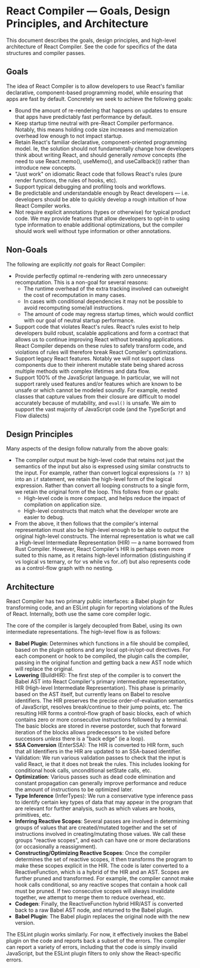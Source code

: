 # React Compiler — Goals, Design Principles, and Architecture

This document describes the goals, design principles, and high-level architecture of React Compiler. See the code for specifics of the data structures and compiler passes.

## Goals

The idea of React Compiler is to allow developers to use React's familiar declarative, component-based programming model, while ensuring that apps are fast by default. Concretely we seek to achieve the following goals:

* Bound the amount of re-rendering that happens on updates to ensure that apps have predictably fast performance by default.
* Keep startup time neutral with pre-React Compiler performance. Notably, this means holding code size increases and memoization overhead low enough to not impact startup.
* Retain React's familiar declarative, component-oriented programming model. Ie, the solution should not fundamentally change how developers think about writing React, and should generally _remove_ concepts (the need to use React.memo(), useMemo(), and useCallback()) rather than introduce new concepts.
* "Just work" on idiomatic React code that follows React's rules (pure render functions, the rules of hooks, etc).
* Support typical debugging and profiling tools and workflows.
* Be predictable and understandable enough by React developers — i.e. developers should be able to quickly develop a rough intuition of how React Compiler works.
* Not require explicit annotations (types or otherwise) for typical product code. We may provide features that allow developers to opt-in to using type information to enable additional optimizations, but the compiler should work well without type information or other annotations.

## Non-Goals

The following are explicitly *not* goals for React Compiler:

* Provide perfectly optimal re-rendering with zero unnecessary recomputation. This is a non-goal for several reasons:
  * The runtime overhead of the extra tracking involved can outweight the cost of recomputation in many cases.
  * In cases with conditional dependencies it may not be possible to avoid recomputing some/all instructions.
  * The amount of code may regress startup times, which would conflict with our goal of neutral startup performance.
* Support code that violates React's rules. React's rules exist to help developers build robust, scalable applications and form a contract that allows us to continue improving React without breaking applications. React Compiler depends on these rules to safely transform code, and violations of rules will therefore break React Compiler's optimizations.
* Support legacy React features. Notably we will not support class components due to their inherent mutable state being shared across multiple methods with complex lifetimes and data flow.
* Support 100% of the JavaScript language. In particular, we will not support rarely used features and/or features which are known to be unsafe or which cannot be modeled soundly. For example, nested classes that capture values from their closure are difficult to model accurately because of mutability, and `eval()` is unsafe. We aim to support the vast majority of JavaScript code (and the TypeScript and Flow dialects)

## Design Principles

Many aspects of the design follow naturally from the above goals:

* The compiler output must be high-level code that retains not just the semantics of the input but also is expressed using similar constructs to the input. For example, rather than convert logical expressions (`a ?? b`) into an `if` statement, we retain the high-level form of the logical expression. Rather than convert all looping constructs to a single form, we retain the original form of the loop. This follows from our goals:
  * High-level code is more compact, and helps reduce the impact of compilation on application size.
  * High-level constructs that match what the developer wrote are easier to debug.
* From the above, it then follows that the compiler's internal representation must also be high-level enough to be able to output the original high-level constructs. The internal representation is what we call a High-level Intermediate Representation (HIR) — a name borrowed from Rust Compiler. However, React Compiler's HIR is perhaps even more suited to this name, as it retains high-level information (distinguishing if vs logical vs ternary, or for vs while vs for..of) but also represents code as a control-flow graph with no nesting.

## Architecture

React Compiler has two primary public interfaces: a Babel plugin for transforming code, and an ESLint plugin for reporting violations of the Rules of React. Internally, both use the same core compiler logic.

The core of the compiler is largely decoupled from Babel, using its own intermediate representations. The high-level flow is as follows:

- **Babel Plugin**: Determines which functions in a file should be compiled, based on the plugin options and any local opt-in/opt-out directives. For each component or hook to be compiled, the plugin calls the compiler, passing in the original function and getting back a new AST node which will replace the original.
- **Lowering** (BuildHIR): The first step of the compiler is to convert the Babel AST into React Compiler's primary intermediate representation, HIR (High-level Intermediate Representation). This phase is primarily based on the AST itself, but currently leans on Babel to resolve identifiers. The HIR preserves the precise order-of-evaluation semantics of JavaScript, resolves break/continue to their jump points, etc. The resulting HIR forms a control-flow graph of basic blocks, each of which contains zero or more consecutive instructions followed by a terminal. The basic blocks are stored in reverse postorder, such that forward iteration of the blocks allows predecessors to be visited before successors _unless_ there is a "back edge" (ie a loop).
- **SSA Conversion** (EnterSSA): The HIR is converted to HIR form, such that all Identifiers in the HIR are updated to an SSA-based identifier.
- Validation: We run various validation passes to check that the input is valid React, ie that it does not break the rules. This includes looking for conditional hook calls, unconditional setState calls, etc.
- **Optimization**: Various passes such as dead code elimination and constant propagation can generally improve performance and reduce the amount of instructions to be optimized later.
- **Type Inference** (InferTypes): We run a conservative type inference pass to identify certain key types of data that may appear in the program that are relevant for further analysis, such as which values are hooks, primitives, etc. 
- **Inferring Reactive Scopes**: Several passes are involved in determining groups of values that are created/mutated together and the set of instructions involved in creating/mutating those values. We call these groups "reactive scopes", and each can have one or more declarations (or occasionally a reassignment).
- **Constructing/Optimizing Reactive Scopes**: Once the compiler determines the set of reactive scopes, it then transforms the program to make these scopes explicit in the HIR. The code is later converted to a ReactiveFunction, which is a hybrid of the HIR and an AST. Scopes are further pruned and transformed. For example, the compiler cannot make hook calls conditional, so any reactive scopes that contain a hook call must be pruned. If two consecutive scopes will always invalidate together, we attempt to merge them to reduce overhead, etc.
- **Codegen**: Finally, the ReactiveFunction hybrid HIR/AST is converted back to a raw Babel AST node, and returned to the Babel plugin.
- **Babel Plugin**: The Babel plugin replaces the original node with the new version.

The ESLint plugin works similarly. For now, it effectively invokes the Babel plugin on the code and reports back a subset of the errors. The compiler can report a variety of errors, including that the code is simply invalid JavaScript, but the ESLint plugin filters to only show the React-specific errors.
